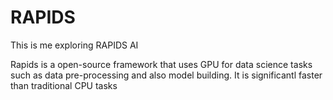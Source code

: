 # RAPIDS
This is me exploring RAPIDS AI

Rapids is a open-source framework that uses GPU for data science tasks such as data pre-processing and also model building. It is significantl faster than traditional CPU tasks
